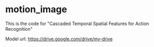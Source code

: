 # motion_image

This is the code for "Cascaded Temporal Spatial Features for Action Recognition"

Model url: https://drive.google.com/drive/my-drive
